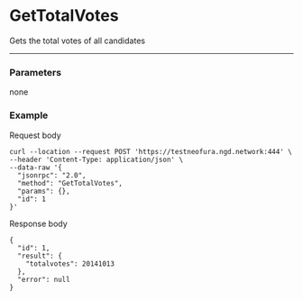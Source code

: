 # GetTotalVotes
Gets the total votes of all candidates
<hr>

### Parameters
none

### Example

Request body

```
curl --location --request POST 'https://testneofura.ngd.network:444' \
--header 'Content-Type: application/json' \
--data-raw '{
  "jsonrpc": "2.0",
  "method": "GetTotalVotes",
  "params": {},
  "id": 1
}'
```
Response body

```json5
{
  "id": 1,
  "result": {
    "totalvotes": 20141013
  },
  "error": null
}
```
